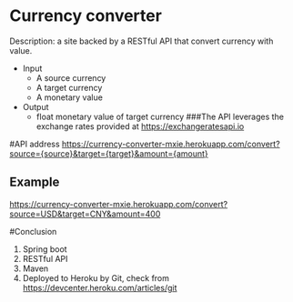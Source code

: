 # Currency converter
Description: a site backed by a RESTful API that convert currency with value.
* Input
    * A source currency
    * A target currency
    * A monetary value
* Output
    * float monetary value of target currency
###The API leverages the exchange rates provided at https://exchangeratesapi.io

#API address
https://currency-converter-mxie.herokuapp.com/convert?source={source}&target={target}&amount={amount}
## Example
https://currency-converter-mxie.herokuapp.com/convert?source=USD&target=CNY&amount=400


#Conclusion
1. Spring boot
2. RESTful API
3. Maven
4. Deployed to Heroku by Git, check from https://devcenter.heroku.com/articles/git
